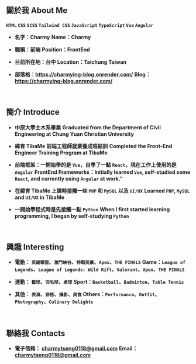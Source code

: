 ## **關於我 About Me**

**`HTML` `CSS` `SCSS` `Tailwind CSS` `JavaScript` `TypeScript` `Vue` `Angular`**

- **名字：Charmy**
   **Name：Charmy**

- **職稱：前端**
   **Position：FrontEnd**

- **目前所在地：台中**
   **Location：Taichung Taiwan**

- **部落格：https://charmying-blog.onrender.com/**
   **Blog：https://charmying-blog.onrender.com/**

<br />

## **簡介 Introduce**

- **中原大學土木系畢業**
   **Graduated from the Department of Civil Engineering at Chung Yuan Christian University**

- **緯育 TibaMe 前端工程師就業養成班結訓**
   **Completed the Front-End Engineer Training Program at TibaMe**

- **前端框架：一開始學的是 `Vue`，自學了一點 `React`，現在工作上使用的是 `Angular`**
   **FrontEnd Frameworks：Initially learned `Vue`, self-studied some `React`, and currently using `Angular` at work."**

- **在緯育 TibaMe 上課時接觸一些 `PHP` 和 `MySQL` 以及 `UI/UX`**
   **Learned `PHP`, `MySQL` and `UI/UX` in TibaMe**

- **一開始學程式時是先接觸一點 `Python`**
   **When I first started learning programming, I began by self-studying `Python`**

<br />

## **興趣 Interesting**

- **電動： `英雄聯盟`、`激鬥峽谷`、`特戰英豪`、`Apex`、`THE FINALS`**
   **Game：`League of Legends`、`League of Legends: Wild Rift`、`Valorant`、`Apex`、`THE FINALS`**

- **運動： `籃球`、`羽毛球`、`桌球`**
   **Sport：`Basketball`、`Badminton`、`Table Tennis`**

- **其他： `表演`、`穿搭`、`攝影`、`美食`**
   **Others：`Performance`、`Outfit`、`Photography`、`Culinary Delights`**

<br />

## **聯絡我 Contacts**

- **電子信箱： charmytseng0118@gmail.com**
   **Email： charmytseng0118@gmail.com**

